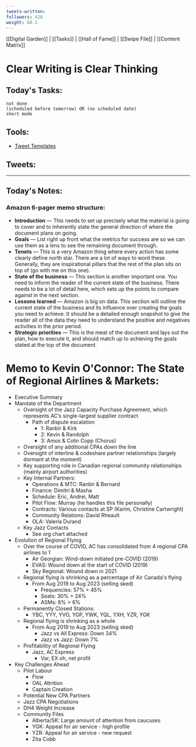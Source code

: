 ```yaml
---
tweets-written: 
followers: 428
weight: 88.1
---
```

[[Digital Garden]] | [[Tasks]] | [[Hall of Fame]] | [[Swipe File]] | [[Content Matrix]]

# Clear Writing is Clear Thinking

## Today's Tasks:
```tasks
not done
(scheduled before tomorrow) OR (no scheduled date)
short mode
```

## Tools:
- [Tweet Templates](https://www.notion.so/100-Tweet-Templates-with-Examples-fbdcc37fc2e04447ac452d310094e9d1)

## Tweets:


---
## Today's Notes:

### Amazon 6-pager memo structure:
-   **Introduction** — This needs to set up precisely what the material is going to cover and to inherently state the general direction of where the document plans on going.
-   **Goals** — List right up front what the metrics for success are so we can use them as a lens to see the remaining document through.
-   **Tenets** — This is a very Amazon thing where every action has some clearly define north star. There are a lot of ways to word these. Generally, they are inspirational pillars that the rest of the plan sits on top of (go with me on this one).
-   **State of the business** — This section is another important one. You need to inform the reader of the current state of the business. There needs to be a lot of detail here, which sets up the points to compare against in the next section.
-   **Lessons learned** — Amazon is big on data. This section will outline the current state of the business and its influence over creating the goals you need to achieve. It should be a detailed enough snapshot to give the reader all of the data they need to understand the positive and negatives activities in the prior period.
-   **Strategic priorities** — This is the meat of the document and lays out the plan, how to execute it, and should match up to achieving the goals stated at the top of the document.

# Memo to Kevin O'Connor: The State of Regional Airlines & Markets:

- Executive Summary
- Mandate of the Department
	- Oversight of the Jazz Capacity Purchase Agreement, which represents AC’s single-largest supplier contract
		- Path of dispute escalation
			- 1: Ranbir & Kirk
			- 2: Kevin & Randolph
			- 3: Amos & Colin Copp (Chorus)
	- Oversight of any additional CPAs down the line
	- Oversight of interline & codeshare partner relationships (largely dormant at the moment)
	- Key supporting role in Canadian regional community relationships (mainly airport authorities)
	- Key Internal Partners:
		- Operations & MTC: Ranbir & Bernard
		- Finance: Dimitri & Masha
		- Schedule: Eric, Andrei, Matt
		- Pilot Flow: Murray (he handles this file personally)
		- Contracts: Various contacts at SP (Karim, Christine Cartwright)
		- Community Relations: David Rheault
		- OLA: Valeria Durand
	- Key Jazz Contacts
		- See org chart attached
- Evolution of Regional Flying
	- Over the course of COVID, AC has consolidated from 4 regional CPA airlines to 1
		- Air Georgian: Wind-down initiated pre-COVID (2019)
		- EVAS: Wound down at the start of COVID (2019)
		- Sky Regional: Wound down in 2021
	- Regional flying is shrinking as a percentage of Air Canada's flying
		- From Aug 2019 to Aug 2023 (selling sked)
			- Frequencies: 57% > 45%
			- Seats: 30% > 24%
			- ASMs: 8% > 6%
	- Permanently Closed Stations:
		- YBC, YYY, YVO, YGP, YWK, YQL, YXH, YZR, YGK
	- Regional flying is shrinking as a whole
		- From Aug 2019 to Aug 2023 (selling sked)
			- Jazz vs All Express: Down 34%
			- Jazz vs Jazz: Down 7%
	- Profitability of Regional Flying
		- Jazz, AC Express
			- Var, EX oh, net profit
- Key Challenges Ahead
	- Pilot Labour
		- Flow
		- OAL Attrition
		- Captain Creation
	- Potential New CPA Partners
	- Jazz CPA Negotiations
	- DH4 Weight Increase
	- Community Files
		- Alberta/SK: Large amount of attention from caucuses
		- YGK: Appeal for air service - high profile
		- YZR: Appeal for air service - new request
		- Zita Cobb